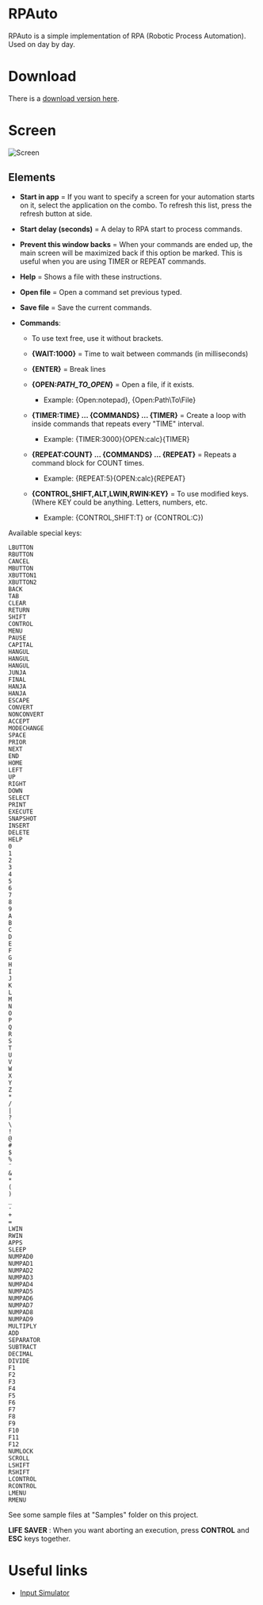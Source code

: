 # RPAuto

RPAuto is a simple implementation of RPA (Robotic Process Automation). Used on day by day.

# Download


There is a [download version here](https://www.dropbox.com/s/jo96z2098twq57k/RPAuto.zip?dl=1).

# Screen

![Screen](./Images/screen.png)

## Elements

- **Start in app** = If you want to specify a screen for your automation starts on it, select the application on the combo. To refresh this list, press the refresh button at side.

- **Start delay (seconds)** = A delay to RPA start to process commands.

- **Prevent this window backs** = When your commands are ended up, the main screen will be maximized back if this option be marked. This is useful when you are using TIMER or REPEAT commands.

- **Help** = Shows a file with these instructions.

- **Open file** = Open a command set previous typed.
- **Save file** = Save the current commands.

- **Commands**:

    - To use text free, use it without brackets.

    - **{WAIT:1000}** = Time to wait between commands (in milliseconds)

    - **{ENTER}** = Break lines

    - **{OPEN:*PATH_TO_OPEN*}** = Open a file, if it exists. 
        - Example: {Open:notepad}, {Open:Path\To\File}

    - **{TIMER:TIME} ... {COMMANDS} ... {TIMER}** = Create a loop with inside commands that repeats every "TIME" interval. 
        - Example: {TIMER:3000}{OPEN:calc}{TIMER}

    - **{REPEAT:COUNT} ... {COMMANDS} ... {REPEAT}** = Repeats a command block for COUNT times.
        - Example: {REPEAT:5}{OPEN:calc}{REPEAT}

    - **{CONTROL,SHIFT,ALT,LWIN,RWIN:KEY}** = To use modified keys. (Where KEY could be anything. Letters, numbers, etc. 
        - Example: {CONTROL,SHIFT:T} or {CONTROL:C})


Available special keys:

	LBUTTON
	RBUTTON
	CANCEL
	MBUTTON
	XBUTTON1
	XBUTTON2
	BACK
	TAB
	CLEAR
	RETURN
	SHIFT
	CONTROL
	MENU
	PAUSE
	CAPITAL
	HANGUL
	HANGUL
	HANGUL
	JUNJA
	FINAL
	HANJA
	HANJA
	ESCAPE
	CONVERT
	NONCONVERT
	ACCEPT
	MODECHANGE
	SPACE
	PRIOR
	NEXT
	END
	HOME
	LEFT
	UP
	RIGHT
	DOWN
	SELECT
	PRINT
	EXECUTE
	SNAPSHOT
	INSERT
	DELETE
	HELP
	0
	1
	2
	3
	4
	5
	6
	7
	8
	9
	A
	B
	C
	D
	E
	F
	G
	H
	I
	J
	K
	L
	M
	N
	O
	P
	Q
	R
	S
	T
	U
	V
	W
	X
	Y
	Z
    *
    /
    |
    ?
    \
    !
    @
    #
    $
    %
    ¨
    &
    *
    (
    )
    _
    -
    +
    =
	LWIN
	RWIN
	APPS
	SLEEP
	NUMPAD0
	NUMPAD1
	NUMPAD2
	NUMPAD3
	NUMPAD4
	NUMPAD5
	NUMPAD6
	NUMPAD7
	NUMPAD8
	NUMPAD9
	MULTIPLY
	ADD
	SEPARATOR
	SUBTRACT
	DECIMAL
	DIVIDE
	F1
	F2
	F3
	F4
	F5
	F6
	F7
	F8
	F9
	F10
	F11
	F12
	NUMLOCK
	SCROLL
	LSHIFT
	RSHIFT
	LCONTROL
	RCONTROL
	LMENU
	RMENU

See some sample files at "Samples" folder on this project.

**LIFE SAVER** : When you want aborting an execution, press **CONTROL** and **ESC** keys together.

# Useful links

- [Input Simulator](http://inputsimulator.codeplex.com/)
